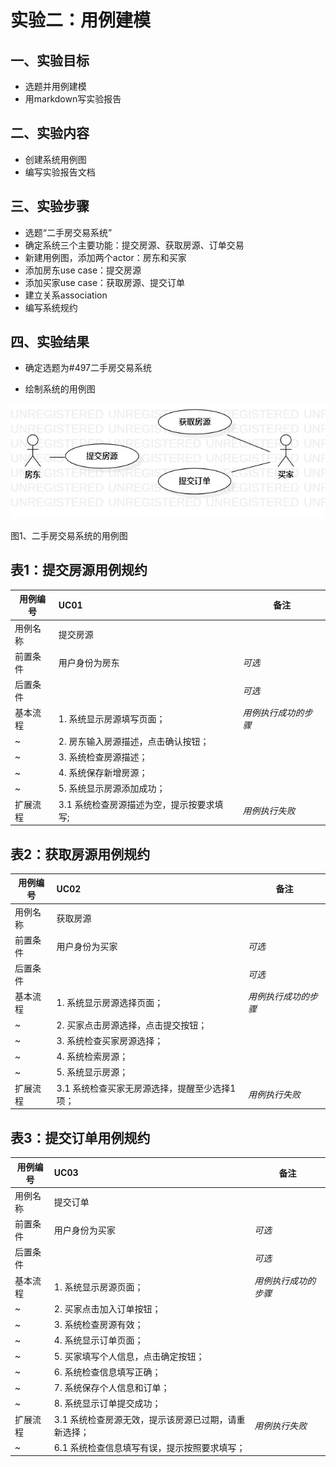 # 实验二：用例建模

## 一、实验目标

- 选题并用例建模
- 用markdown写实验报告

## 二、实验内容

- 创建系统用例图
- 编写实验报告文档

## 三、实验步骤

- 选题“二手房交易系统”
- 确定系统三个主要功能：提交房源、获取房源、订单交易
- 新建用例图，添加两个actor：房东和买家
- 添加房东use case：提交房源
- 添加买家use case：获取房源、提交订单
- 建立关系association
- 编写系统规约

## 四、实验结果

- 确定选题为#497二手房交易系统

- 绘制系统的用例图

![用例图](./model2.jpg)

图1、二手房交易系统的用例图



## 表1：提交房源用例规约  

用例编号  | UC01 | 备注  
-|:-|-  
用例名称  |  提交房源 |   
前置条件  |  用户身份为房东   | *可选*   
后置条件  |     | *可选*   
基本流程  | 1. 系统显示房源填写页面；  |*用例执行成功的步骤*   
~| 2. 房东输入房源描述，点击确认按钮；  | 
~| 3. 系统检查房源描述； |
~| 4. 系统保存新增房源； |
~| 5. 系统显示房源添加成功；  |    
扩展流程  | 3.1 系统检查房源描述为空，提示按要求填写; |*用例执行失败* 




## 表2：获取房源用例规约  

用例编号  | UC02 | 备注  
-|:-|-  
用例名称  |  获取房源 |   
前置条件  |  用户身份为买家   | *可选*   
后置条件  |     | *可选*   
基本流程  | 1. 系统显示房源选择页面；  |*用例执行成功的步骤*      
~| 2. 买家点击房源选择，点击提交按钮；  |   
~| 3. 系统检查买家房源选择； |
~| 4. 系统检索房源； |
~| 5. 系统显示房源；  | 
扩展流程  | 3.1 系统检查买家无房源选择，提醒至少选择1项； |*用例执行失败* 



## 表3：提交订单用例规约  

用例编号  | UC03 | 备注  
-|:-|-  
用例名称  |  提交订单 |   
前置条件  |  用户身份为买家   | *可选*   
后置条件  |     | *可选*   
基本流程  | 1. 系统显示房源页面；  |*用例执行成功的步骤*    
~| 2. 买家点击加入订单按钮；  |   
~| 3. 系统检查房源有效；  |
~| 4. 系统显示订单页面；  |   
~| 5. 买家填写个人信息，点击确定按钮；  |
~| 6. 系统检查信息填写正确； |
~| 7. 系统保存个人信息和订单； |
~| 8. 系统显示订单提交成功；  | 
扩展流程  | 3.1 系统检查房源无效，提示该房源已过期，请重新选择； |*用例执行失败* 
~| 6.1 系统检查信息填写有误，提示按照要求填写； |


